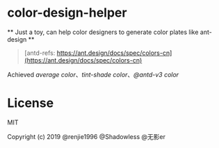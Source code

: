 # color-design-helper

** Just a toy, can help color designers to generate color plates like ant-design **

> [antd-refs: https://ant.design/docs/spec/colors-cn](https://ant.design/docs/spec/colors-cn)

Achieved *average color*、*tint-shade color*、*@antd-v3 color*


# License

MIT

Copyright (c) 2019 @renjie1996 @Shadowless @无影er